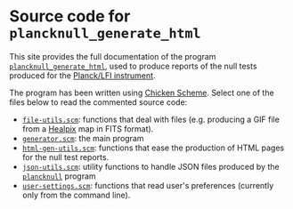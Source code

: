Source code for `plancknull_generate_html`
==========================================

This site provides the full documentation of the program
[`plancknull_generate_html`](https://github.com/ziotom78/plancknull_generate_html),
used to produce reports of the null tests produced for the
[Planck/LFI instrument](http://www.rssd.esa.int/index.php?project=planck&page=lfi_top).

The program has been written using
[Chicken Scheme](http://www.call-cc.org/). Select one of the files
below to read the commented source code:

* [`file-utils.scm`](./file-utils.scm.html): functions that deal with
  files (e.g. producing a GIF file from a
  [Healpix](http://healpix.jpl.nasa.gov/) map in FITS format).
* [`generator.scm`](./generator.scm.html): the main program
* [`html-gen-utils.scm`](./html-gen-utils.scm.html): functions that ease
  the production of HTML pages for the null test reports.
* [`json-utils.scm`](./json-utils.scm.html): utility functions to
  handle JSON files produced by the
  [`plancknull`](https://github.com/zonca/plancknull) program
* [`user-settings.scm`](./user-settings.scm.html): functions that read
  user's preferences (currently only from the command line).
